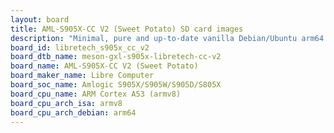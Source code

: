 ```yaml
---
layout: board
title: AML-S905X-CC V2 (Sweet Potato) SD card images
description: "Minimal, pure and up-to-date vanilla Debian/Ubuntu arm64 SD card images for AML-S905X-CC V2 (Sweet Potato) by Libre Computer, SoC: Amlogic S905X/S905W/S905D/S805X, CPU ISA: armv8"
board_id: libretech_s905x_cc_v2
board_dtb_name: meson-gxl-s905x-libretech-cc-v2
board_name: AML-S905X-CC V2 (Sweet Potato)
board_maker_name: Libre Computer
board_soc_name: Amlogic S905X/S905W/S905D/S805X
board_cpu_name: ARM Cortex A53 (armv8)
board_cpu_arch_isa: armv8
board_cpu_arch_debian: arm64
---
```

